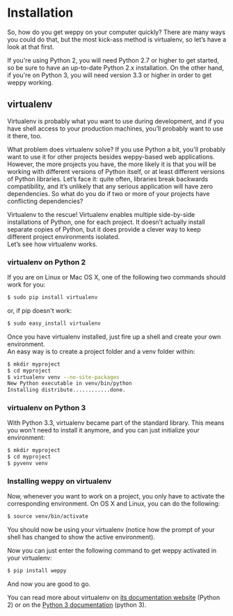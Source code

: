 
Installation
============

So, how do you get weppy on your computer quickly? There are many ways you could do that, but the most kick-ass method is virtualenv, so let’s have a look at that first.

If you're using Python 2, you will need Python 2.7 or higher to get started, so be sure to have an up-to-date Python 2.x installation. On the other hand, if you're on Python 3, you will need version 3.3 or higher in order to get weppy working.

virtualenv
----------

Virtualenv is probably what you want to use during development, and if you have shell access to your production machines, you’ll probably want to use it there, too.

What problem does virtualenv solve? If you use Python a bit, you'll probably want to use it for other projects besides weppy-based web applications. However, the more projects you have, the more likely it is that you will be working with different versions of Python itself, or at least different versions of Python libraries. Let’s face it: quite often, libraries break backwards compatibility, and it’s unlikely that any serious application will have zero dependencies. So what do you do if two or more of your projects have conflicting dependencies?

Virtualenv to the rescue! Virtualenv enables multiple side-by-side installations of Python, one for each project. It doesn’t actually install separate copies of Python, but it does provide a clever way to keep different project environments isolated.   
Let’s see how virtualenv works.

### virtualenv on Python 2

If you are on Linux or Mac OS X, one of the following two commands should work for you:

```bash
$ sudo pip install virtualenv
```

or, if pip doesn't work:

```bash
$ sudo easy_install virtualenv
```

Once you have virtualenv installed, just fire up a shell and create your own environment.   
An easy way is to create a project folder and a venv folder within:

```bash
$ mkdir myproject
$ cd myproject
$ virtualenv venv --no-site-packages
New Python executable in venv/bin/python
Installing distribute............done.
```

### virtualenv on Python 3

With Python 3.3, virtualenv became part of the standard library. This means you won't need to install it anymore, and you can just initialize your environment:

```bash
$ mkdir myproject
$ cd myproject
$ pyvenv venv
```

### Installing weppy on virtualenv

Now, whenever you want to work on a project, you only have to activate the corresponding environment. On OS X and Linux, you can do the following:

```bash
$ source venv/bin/activate
```

You should now be using your virtualenv (notice how the prompt of your shell has changed to show the active environment).

Now you can just enter the following command to get weppy activated in your virtualenv:

```bash
$ pip install weppy
```

And now you are good to go.

You can read more about virtualenv on [its documentation website](https://virtualenv.readthedocs.org/en/latest/) (Python 2) or on the [Python 3 documentation](https://docs.python.org/3/library/venv.html) (python 3).
